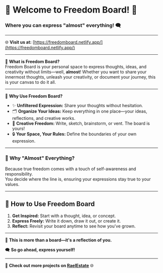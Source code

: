 # 🎉 **Welcome to Freedom Board!** 🎉

### Where you can express **"almost" everything!** 🗨️

---

🌐 **Visit us at:** [https://freedomboard.netlify.app/](https://freedomboard.netlify.app/)

---

🌟 **What is Freedom Board?**  
Freedom Board is your personal space to express thoughts, ideas, and creativity without limits—well, **almost**! Whether you want to share your innermost thoughts, unleash your creativity, or document your journey, this is your canvas to do it all.

---

📝 **Why Use Freedom Board?**  
- ✨ **Unfiltered Expression:** Share your thoughts without hesitation.  
- 🗂️ **Organize Your Ideas:** Keep everything in one place—your ideas, reflections, and creative works.  
- 🎨 **Creative Freedom:** Write, sketch, brainstorm, or vent. The board is yours!  
- 🔒 **Your Space, Your Rules:** Define the boundaries of your own expression.

---

### 📢 **Why "Almost" Everything?**  
Because true freedom comes with a touch of self-awareness and responsibility.  
You decide where the line is, ensuring your expressions stay true to your values.

---

## 🚀 **How to Use Freedom Board**  
1. **Get Inspired:** Start with a thought, idea, or concept.  
2. **Express Freely:** Write it down, draw it out, or create it.  
3. **Reflect:** Revisit your board anytime to see how you've grown.  

---

💭 **This is more than a board—it's a reflection of you.**

🗨️ **So go ahead, express yourself!**

---

🔗 **Check out more projects on [RaelEstate](https://github.com/raelestate)** 🌐
